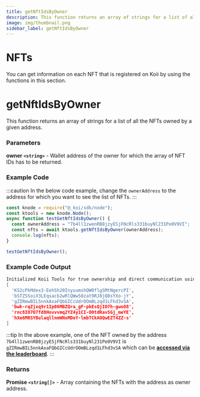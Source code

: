 ```yaml
---
title: getNftIdsByOwner
description: This function returns an array of strings for a list of all the NFTs owned by a given address.
image: img/thumbnail.png
sidebar_label: getNftIdsByOwner
---
```


# NFTs

You can get information on each NFT that is registered on Koii by using the functions in this section.&#x20;

# getNftIdsByOwner

This function returns an array of strings for a list of all the NFTs owned by a given address.

### Parameters

**owner `<string>`** - Wallet address of the owner for which the array of NFT IDs has to be returned.

### Example Code

:::caution
In the below code example, change the `ownerAddress` to the address for which you want to see the list of NFTs.
:::

```jsx
const knode = require("@_koi/sdk/node");
const ktools = new knode.Node();
async function testGetNftIdsByOwner() {
  const ownerAddress = "7b4ll1zwenRB8jzyESjFNcRls331buyNl231Pe0V9VI";
  const nfts = await ktools.getNftIdsByOwner(ownerAddress);
  console.log(nfts);
}

testGetNftIdsByOwner();
```

### Example Code Output

```bash
Initialized Koii Tools for true ownership and direct communication using version QA7AIFVx1KBBmzC7WUNhJbDsHlSJArUT0jWrhZMZPS8
[
  'KS2cPkMdex3-EehSh20InyuumshQW0flgSMtNgercPI',
  'bSTZSSoiX3LEqsacb2wRlQWw58zat9RJ8jQ8sYXo-jY',
  'gZIRmwBIL5nnkAxaFQbGICcUdrOOmBLzqd1LFhd3vSA',
  'bwk-rqZjxq9r1Ip06MBZQra_gF-pkEsQjIO7h-gwoO8',
  'rnc8IO7O7fd8Hovvvmq2YZ4y1CI-O0tdRavSGj_meYE',
  'hXe6MRSYBulaqllnmWNoMDoY-lmbTCkAOQwEZT4ZZ-s'
]
```

:::tip
In the above example, one of the NFT owned by the address `7b4ll1zwenRB8jzyESjFNcRls331buyNl231Pe0V9VI` is `gZIRmwBIL5nnkAxaFQbGICcUdrOOmBLzqd1LFhd3vSA` which can be [**accessed via the leaderboard**](https://koi.rocks/content-details/gZIRmwBIL5nnkAxaFQbGICcUdrOOmBLzqd1LFhd3vSA).
:::

### Returns

**Promise `<string[]>`** - Array containing the NFTs with the address as owner address.
